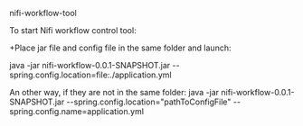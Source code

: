 nifi-workflow-tool

To start Nifi workflow control tool:

+Place jar file and config file in the same folder and launch:

java -jar nifi-workflow-0.0.1-SNAPSHOT.jar --spring.config.location=file:./application.yml

An other way, if they are not in the same folder:
java -jar nifi-workflow-0.0.1-SNAPSHOT.jar --spring.config.location="pathToConfigFile" --spring.config.name=application.yml
